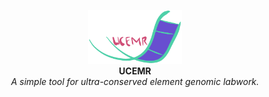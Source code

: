 <p align='center'>
<img src='static/ucmr-logo.png' width='150'>
<br>
<b>UCEMR</b>
</br>
<i>A simple tool for ultra-conserved element genomic labwork.</i>
</p>
